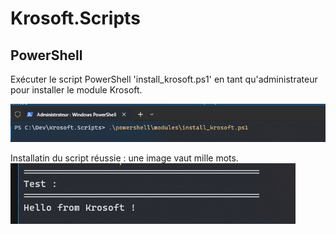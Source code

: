 # Krosoft.Scripts

## PowerShell

Exécuter le script PowerShell 'install_krosoft.ps1' en tant qu'administrateur pour installer le module Krosoft.

![Installation](.\docs\ps_install.png)


Installatin du script réussie : une image vaut mille mots.
![Validation](.\docs\ps_validation.png)
